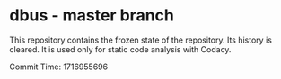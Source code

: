 # dbus - master branch

This repository contains the frozen state of the repository.
Its history is cleared. It is used only for static code
analysis with Codacy.

Commit Time: 1716955696